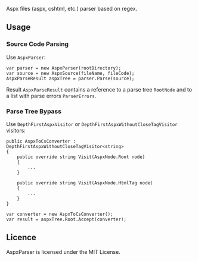 Aspx files (aspx, cshtml, etc.) parser based on regex.

## Usage

### Source Code Parsing

Use `AspxParser`:

```CSharp
var parser = new AspxParser(rootDirectory);
var source = new AspxSource(fileName, fileCode);
AspxParseResult aspxTree = parser.Parse(source);
```

Result `AspxParseResult` contains a reference to a parse tree `RootNode` and to a list with parse errors `ParserErrors`.

### Parse Tree Bypass

Use `DepthFirstAspxVisitor` or `DepthFirstAspxWithoutCloseTagVisitor` visitors:

```CSharp
public AspxToCsConverter : DepthFirstAspxWithoutCloseTagVisitor<string>
{
    public override string Visit(AspxNode.Root node)
    {
        ...
    }

    public override string Visit(AspxNode.HtmlTag node)
    {
        ...
    }
}

var converter = new AspxToCsConverter();
var result = aspxTree.Root.Accept(converter);
```

## Licence

AspxParser is licensed under the MIT License.